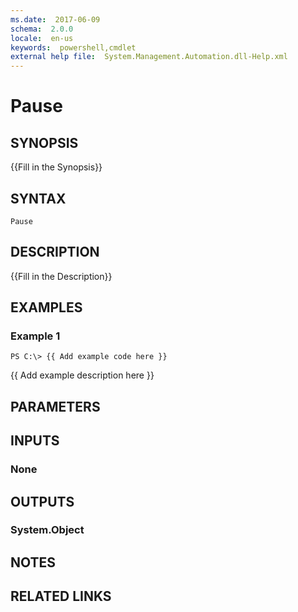 ```yaml
---
ms.date:  2017-06-09
schema:  2.0.0
locale:  en-us
keywords:  powershell,cmdlet
external help file:  System.Management.Automation.dll-Help.xml
---
```


# Pause

## SYNOPSIS
{{Fill in the Synopsis}}

## SYNTAX

```
Pause
```

## DESCRIPTION
{{Fill in the Description}}

## EXAMPLES

### Example 1
```
PS C:\> {{ Add example code here }}
```

{{ Add example description here }}

## PARAMETERS

## INPUTS

### None


## OUTPUTS

### System.Object

## NOTES

## RELATED LINKS

